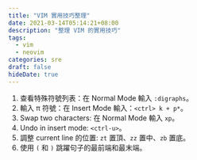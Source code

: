 ```yaml
---
title: "VIM 實用技巧整理"
date: 2021-03-14T05:14:21+08:00
description: "整理 VIM 的實用技巧"
tags:
  - vim
  - neovim
categories: sre
draft: false
hideDate: true
---
```


1. 查看特殊符號列表：在 Normal Mode 輸入 `:digraphs`。
2. 輸入 π 符號：在 Insert Mode 輸入：`<ctrl> k + p*`。
3. Swap two characters: 在 Normal Mode 輸入 `xp`。
4. Undo in insert mode: `<ctrl-u>`。
5. 調整 current line 的位置: `zt` 置頂、`zz` 置中、`zb` 置底。
6. 使用 `(` 和 `)` 跳躍句子的最前端和最末端。
